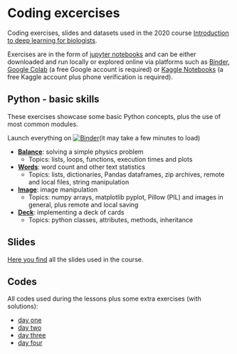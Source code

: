 # Coding excercises
Coding exercises, slides and datasets used in the 2020 course [Introduction to deep learning for biologists](https://www.physalia-courses.org/courses-workshops/course67/).

Exercises are in the form of [jupyter notebooks](https://jupyter.org/) and can be either downloaded and run locally or explored online via platforms such as [Binder](https://mybinder.org/), [Google Colab](https://colab.research.google.com/) (a free Google account is required) or [Kaggle Notebooks](https://www.kaggle.com/notebooks) (a free Kaggle account plus phone verification is required).

## Python - basic skills

These exercises showcase some basic Python concepts, plus the use of most common modules. 

Launch everything on [![Binder](https://mybinder.org/badge_logo.svg)](https://mybinder.org/v2/gh/ne1s0n/coding_excercises/HEAD)(it may take a few minutes to load)


- [**Balance**](python/balance.ipynb): solving a simple physics problem
    - Topics: lists, loops, functions, execution times and plots
- [**Words**](python/words.ipynb): word count and other text statistics
    - Topics: lists, dictionaries, Pandas dataframes, zip archives, remote and local files, string manipulation
- [**Image**](python/image.ipynb): image manipulation
    - Topics: numpy arrays, matplotlib pyplot, Pillow (PIL) and images in general, plus remote and local saving
- [**Deck**](python/deck.ipynb): implementing a deck of cards
    - Topics: python classes, attributes, methods, inheritance

## Slides

[Here you find](slides) all the slides used in the course.

## Codes

All codes used during the lessons plus some extra exercises (with solutions):

- [day one](lab_day1/)
- [day two](lab_day2/)
- [day three](lab_day3/)
- [day four](lab_day4/)




